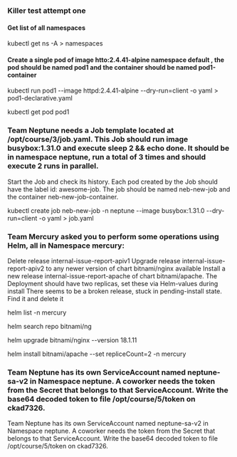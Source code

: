 ### Killer test attempt one


#### Get list of all namespaces

kubectl get ns  -A > namespaces


#### Create a single pod of image htto:2.4.41-alpine namespace default , the pod should be named pod1 and the container should be named pod1-container

kubectl run pod1 --image httpd:2.4.41-alpine --dry-run=client -o yaml >  pod1-declarative.yaml

kubectl get pod pod1


### Team Neptune needs a Job template located at /opt/course/3/job.yaml. This Job should run image busybox:1.31.0 and execute sleep 2 && echo done. It should be in namespace neptune, run a total of 3 times and should execute 2 runs in parallel.

Start the Job and check its history. Each pod created by the Job should have the label id: awesome-job. The job should be named neb-new-job and the container neb-new-job-container.

kubectl create job neb-new-job -n neptune --image busybox:1.31.0 --dry-run=client -o yaml > job.yaml


### Team Mercury asked you to perform some operations using Helm, all in Namespace mercury:

Delete release internal-issue-report-apiv1
Upgrade release internal-issue-report-apiv2 to any newer version of chart bitnami/nginx available
Install a new release internal-issue-report-apache of chart bitnami/apache. The Deployment should have two replicas, set these via Helm-values during install
There seems to be a broken release, stuck in pending-install state. Find it and delete it


helm list -n mercury

helm search repo bitnami/ng

helm upgrade <release> bitnami/nginx --version 18.1.11

helm install <release> bitnami/apache --set repliceCount=2 -n mercury

### Team Neptune has its own ServiceAccount named neptune-sa-v2 in Namespace neptune. A coworker needs the token from the Secret that belongs to that ServiceAccount. Write the base64 decoded token to file /opt/course/5/token on ckad7326.


Team Neptune has its own ServiceAccount named neptune-sa-v2 in Namespace neptune. A coworker needs the token from the Secret that belongs to that ServiceAccount. Write the base64 decoded token to file /opt/course/5/token on ckad7326.
